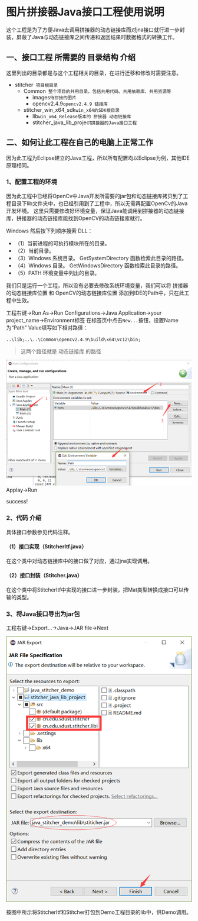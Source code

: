 # 图片拼接器Java接口工程使用说明
这个工程是为了方便Java去调用拼接器的动态链接库而对jna接口就行进一步封装，屏蔽了Java与动态链接库之间传递和返回结果时数据格式的转换工作。
##  一、接口工程 所需要的 目录结构 介绍
这里列出的目录都是与这个工程相关的目录，在进行迁移和修改时需要注意。
- stitcher``` 项目根目录```
    - Common``` 整个项目的共用目录，包括共用代码、共用依赖库、共用资源等```
        - images```待拼接的图片```
        - opencv2.4.9```opencv2.4.9 链接库```
    - stitcher_win_x64_sdk```win_x64的SDK根目录```
        - lib```win_x64_Release版本的 拼接器 动态链接库```
        - stitcher_java_lib_project```拼接器的Java接口工程```
## 二、如何让此工程在自己的电脑上正常工作
因为此工程为Eclipse建立的Java工程，所以所有配置均以Eclipse为例，其他IDE原理相同。
### 1、配置工程的环境
因为此工程中已经将OpenCv中Java开发所需要的jar包和动态链接库拷贝到了工程目录下lib文件夹中，也已经引用到了工程中，所以无需再配置OpenCv的Java开发环境。
这里只需要修改好环境变量，保证Java能调用到拼接器的动态链接库，拼接器的动态链接库能找到OpenCV的动态链接库就行。

Windows 然后按下列顺序搜索 DLL：
- （1）当前进程的可执行模块所在的目录。
- （2）当前目录。
- （3）Windows 系统目录。 GetSystemDirectory 函数检索此目录的路径。
- （4）Windows 目录。 GetWindowsDirectory 函数检索此目录的路径。
- （5）PATH 环境变量中列出的目录。

我们只是运行一个工程，所以没有必要去修改系统环境变量，我们可以将 拼接器的动态链接库位置 和 OpenCV的动态链接库位置 添加到IDE的Path中，只在此工程中生效。

工程右键->Run As->Run Configurations->Java Application->your project_name->Environment标签
在标签页中点击```New...```按钮，设置Name为“Path”
Value填写如下相对路径：
``` path
..\lib;..\..\Common\opencv2.4.9\build\x64\vc12\bin;
```
> 这两个路径就是 动态链接库 的路径

![](imgs\path.png)
Applay->Run

success!
### 2、代码 介绍
具体接口参数参见代码注释。
#### （1）接口实现（StitcherItf.java）
在这个类中对动态链接库中的接口做了对应，通过jna实现调用。
#### （2）接口封装（Stitcher.java）
在这个类中将StitcherItf中实现的接口进一步封装，把Mat类型转换成接口可以传输的类型。
### 3、将Java接口导出为jar包
工程右键->Export...->Java->JAR file->Next

![](imgs\export.png)

按图中所示将StitcherItf和Stitcher打包到Demo工程目录的lib中，供Demo调用。
